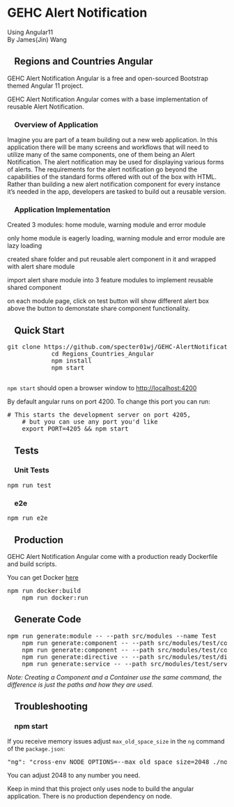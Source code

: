 # GEHC Alert Notification

Using Angular11<br/>
By James(Jin) Wang

<article class="markdown-body entry-content container-lg" itemprop="text">
	<h1><a id="user-content-sb-admin-angular" class="anchor" aria-hidden="true"><svg class="octicon octicon-link" viewBox="0 0 16 16" version="1.1" width="16" height="16" aria-hidden="true"></svg></a>Regions and Countries Angular</h1>
	<p>GEHC Alert Notification Angular is a free and open-sourced Bootstrap themed Angular 11 project.</p>
	<p>GEHC Alert Notification Angular comes with a base implementation of reusable Alert Notification.</p>
	<h3><a id="user-content-mvcc" class="anchor" aria-hidden="true" href="#mvcc"><svg class="octicon octicon-link" viewBox="0 0 16 16" version="1.1" width="16" height="16" aria-hidden="true"></svg></a>Overview of Application</h3>
	<p>Imagine you are part of a team building out a new web application. In this application there will be many screens and workflows that will need to utilize many of the same components, one of them being an Alert Notification. 
		The alert notification may be used for displaying various forms of alerts. The requirements for the alert notification go beyond the capabilities of the standard forms offered with out of the box with HTML. Rather than building 
		a new alert notification component for every instance it’s needed in the app, developers are tasked to build out a reusable version.</p>
	<h3><a id="user-content-mvv" class="anchor" aria-hidden="true" href="#mvv"><svg class="octicon octicon-link" viewBox="0 0 16 16" version="1.1" width="16" height="16" aria-hidden="true"></svg></a>Application Implementation</h3>
	<p>Created 3 modules: home module, warning module and error module</p>
	<p>only home module is eagerly loading, warning module and error module are lazy loading</p>
	<p>created share folder and put reusable alert component in it and wrapped with alert share module</p>
	<p>import alert share module into 3 feature modules to implement reusable shared component</p>
	<p>on each module page, click on test button will show different alert box above the button to demonstate share component functionality.</p>
	<h2><a id="user-content-quick-start" class="anchor" aria-hidden="true" href="#quick-start"><svg class="octicon octicon-link" viewBox="0 0 16 16" version="1.1" width="16" height="16" aria-hidden="true"></svg></a>Quick Start</h2>
	<div class="highlight highlight-source-shell">
		<pre>git clone https://github.com/specter01wj/GEHC-AlertNotification.git
			<span class="pl-c1">cd</span> Regions_Countries_Angular
			npm install
			npm start
		</pre>
	</div>
	<p><code>npm start</code> should open a browser window to <a href="http://localhost:4200" rel="nofollow">http://localhost:4200</a></p>
	<p>By default angular runs on port 4200. To change this port you can run:</p>
	<div class="highlight highlight-source-shell"><pre><span class="pl-c"><span class="pl-c">#</span> This starts the development server on port 4205,</span>
	<span class="pl-c"><span class="pl-c">#</span> but you can use any port you'd like</span>
	<span class="pl-k">export</span> PORT=4205 <span class="pl-k">&amp;&amp;</span> npm start</pre></div>
	<h2><a id="user-content-tests" class="anchor" aria-hidden="true" href="#tests"><svg class="octicon octicon-link" viewBox="0 0 16 16" version="1.1" width="16" height="16" aria-hidden="true"></svg></a>Tests</h2>
	<h3><a id="user-content-unit-tests" class="anchor" aria-hidden="true" href="#unit-tests"><svg class="octicon octicon-link" viewBox="0 0 16 16" version="1.1" width="16" height="16" aria-hidden="true"></svg></a>Unit Tests</h3>
	<div class="highlight highlight-source-shell"><pre>npm run <span class="pl-c1">test</span></pre></div>
	<h3><a id="user-content-e2e" class="anchor" aria-hidden="true" href="#e2e"><svg class="octicon octicon-link" viewBox="0 0 16 16" version="1.1" width="16" height="16" aria-hidden="true"></svg></a>e2e</h3>
	<div class="highlight highlight-source-shell"><pre>npm run e2e</pre></div>
	<h2><a id="user-content-production" class="anchor" aria-hidden="true" href="#production"><svg class="octicon octicon-link" viewBox="0 0 16 16" version="1.1" width="16" height="16" aria-hidden="true"></svg></a>Production</h2>
	<p>GEHC Alert Notification Angular come with a production ready Dockerfile and build scripts.</p>
	<p>You can get Docker <a href="https://www.docker.com/get-started" rel="nofollow">here</a></p>
	<div class="highlight highlight-source-shell"><pre>npm run docker:build
	npm run docker:run</pre></div>
	<h2><a id="user-content-generate-code" class="anchor" aria-hidden="true" href="#generate-code"><svg class="octicon octicon-link" viewBox="0 0 16 16" version="1.1" width="16" height="16" aria-hidden="true"></svg></a>Generate Code</h2>
	<div class="highlight highlight-source-shell"><pre>npm run generate:module -- --path src/modules --name Test
	npm run generate:component -- --path src/modules/test/containers --name Test
	npm run generate:component -- --path src/modules/test/components --name Test
	npm run generate:directive -- --path src/modules/test/directives --name Test
	npm run generate:service -- --path src/modules/test/services --name Test</pre></div>
	<p><em>Note: Creating a Component and a Container use the same command,
	the difference is just the paths and how they are used.</em></p>
	<h2><a id="user-content-troubleshooting" class="anchor" aria-hidden="true" href="#troubleshooting"><svg class="octicon octicon-link" viewBox="0 0 16 16" version="1.1" width="16" height="16" aria-hidden="true"></svg></a>Troubleshooting</h2>
	<h3><a id="user-content-npm-start" class="anchor" aria-hidden="true" href="#npm-start"><svg class="octicon octicon-link" viewBox="0 0 16 16" version="1.1" width="16" height="16" aria-hidden="true"></svg></a>npm start</h3>
	<p>If you receive memory issues adjust
	<code>max_old_space_size</code> in the <code>ng</code> command of the <code>package.json</code>:</p>
	<div class="highlight highlight-source-json"><pre><span class="pl-s"><span class="pl-pds">"</span>ng<span class="pl-pds">"</span></span>: <span class="pl-s"><span class="pl-pds">"</span>cross-env NODE_OPTIONS=--max_old_space_size=2048 ./node_modules/.bin/ng<span class="pl-pds">"</span></span>,</pre></div>
	<p>You can adjust 2048 to any number you need.</p>
	<p>Keep in mind that this project only uses node to build the angular application.
	There is no production dependency on node.</p>
</article>